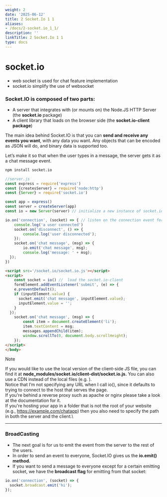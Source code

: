```yaml
---
weight: 2
date: '2025-06-12'
title: 2 Socket.Io 1 1
aliases:
- /docs/2-socket.io_1_1/
description: ''
linkTitle: 2 Socket.Io 1 1
type: docs
---
```


# socket.io
- web socket is used for chat feature implementation
- socket.io simplify the use of websocket

### Socket.IO is composed of two parts:
- A server that integrates with (or mounts on) the Node.JS HTTP Server (the **socket.io** package)
- A client library that loads on the browser side (the **socket.io-client package**)

The main idea behind Socket.IO is that you can **send and receive any events you want**, with any data you want. Any objects that can be encoded as JSON will do, and binary data is supported too.

Let’s make it so that when the user types in a message, the server gets it as a chat message event. 

```bash
npm install socket.io
```
```js
//server.js
const express = require('express')
const {createsServer} = require('node:http')
const {Server} = require('socket.io')

const app = express()
const server = createServer(app)
const io = new Server(server) // initialize a new instance of socket.io by passing the server (the HTTP server) object

io.on('connection', (socket) => { // listen on the connection event for incoming sockets and log it to the console.
    console.log('a user connected')
    socket.on('disconnect', () => {
        console.log('user disconnected');
    });
    socket.on('chat message', (msg) => {
        io.emit('chat message', msg);
        console.log('message: ' + msg);
  });
})
```
```html
<script src='/socket.io/socket.io.js'></script>
<script>
    const socket = io() //  load the socket.io-client
    formElement.addEventListener('submit', (e) => {
    e.preventDefault();
    if (inputElement.value) {
      socket.emit('chat message', inputElement.value);
      inputElement.value = '';
    }
  });
    socket.on('chat message', (msg) => {
        const item = document.createElement('li');
        item.textContent = msg;
        messages.appendChild(item);
        window.scrollTo(0, document.body.scrollHeight);
    });
</script>
</body>
```

> [!NOTE]
> If you would like to use the local version of the client-side JS file, you can find it at **node_modules/socket.io/client-dist/socket.io.js.**
> You can also use a CDN instead of the local files (e.g. <script src="https://cdn.socket.io/4.8.1/socket.io.min.js"></script>).\
> Notice that I’m not specifying any URL when I call io(), since it defaults to trying to connect to the host that serves the page.\
> If you're behind a reverse proxy such as apache or nginx please take a look at the documentation for it.\
> If you're hosting your app in a folder that is not the root of your website (e.g., https://example.com/chatapp) then you also need to specify the path in both the server and the client.\

---

### BroadCasting
- The next goal is for us to emit the event from the server to the rest of the users.
- In order to send an event to everyone, Socket.IO gives us the **io.emit() method.**
- If you want to send a message to everyone except for a certain emitting socket, we have the **broadcast flag** for emitting from that socket:
```js
io.on('connection', (socket) => {
  socket.broadcast.emit('hi');
});
```
